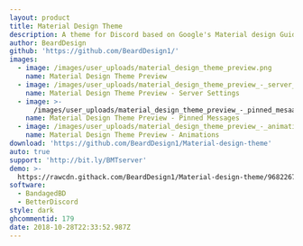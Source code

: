 ```yaml
---
layout: product
title: Material Design Theme
description: A theme for Discord based on Google's Material design Guidelines.
author: BeardDesign
github: 'https://github.com/BeardDesign1/'
images:
  - image: /images/user_uploads/material_design_theme_preview.png
    name: Material Design Theme Preview
  - image: /images/user_uploads/material_design_theme_preview_-_server_settings.png
    name: Material Design Theme Preview - Server Settings
  - image: >-
      /images/user_uploads/material_design_theme_preview_-_pinned_mesaages_popup.png
    name: Material Design Theme Preview - Pinned Messages
  - image: /images/user_uploads/material_design_theme_preview_-_animations.png
    name: Material Design Theme Preview - Animations
download: 'https://github.com/BeardDesign1/Material-design-theme'
auto: true
support: 'http://bit.ly/BMTserver'
demo: >-
  https://rawcdn.githack.com/BeardDesign1/Material-design-theme/968226753d5c86cad8673294a50fb9099046eddc/Beard's-Material-theme-for-Discord.theme.css
software:
  - BandagedBD
  - BetterDiscord
style: dark
ghcommentid: 179
date: 2018-10-28T22:33:52.987Z
---
```


